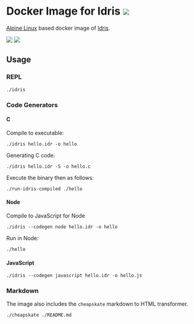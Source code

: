 # Docker Image for Idris [![](https://images.microbadger.com/badges/version/reactivefinance/idris.svg)](https://microbadger.com/images/reactivefinance/idris "Get your own version badge on microbadger.com")

[Alpine Linux](https://alpinelinux.org/) based docker image of [Idris](http://www.idris-lang.org).

[![](https://images.microbadger.com/badges/image/reactivefinance/idris.svg)](https://microbadger.com/images/reactivefinance/idris "Get your own image badge on microbadger.com") [![](https://images.microbadger.com/badges/commit/reactivefinance/idris.svg)](https://microbadger.com/images/reactivefinance/idris "Get your own commit badge on microbadger.com")

## Usage

### REPL

```
./idris
```

### Code Generators

#### C

Compile to executable:

```
./idris hello.idr -o hello
```

Generating C code:

```
./idris hello.idr -S -o hello.c
```

Execute the binary then as follows:

```
./run-idris-compiled ./hello
``` 

#### Node

Compile to JavaScript for Node

```
./idris --codegen node hello.idr -o hello
```

Run in Node:

```
./hello
```

#### JavaScript

```
./idris --codegen javascript hello.idr -o hello.js
```	

### Markdown

The image also includes the `cheapskate` markdown to HTML transformer.

```
./cheapskate ./README.md
``` 

